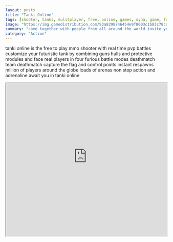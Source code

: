 ```yaml
---
layout: posts
title: "Tanki Online"
tags: [shooter, tanks, mulitplayer, free, online, games, oyna, game, free, games, play, play, games]
image: "https://img.gamedistribution.com/93a8298746454e9f8003c1b83c78cd0a.jpg"
summary: "come together with people from all around the world invite your friends and make new ones combine guns and hulls to fit your playing style and become the perfect war machine turn up the heat with temporary power ups pick them up on random locations within the arena with instant respawns you are constantly in battle no frustrating down time jump right back into the arena and bring your enemies some payback choose your own challenge be a lone wolf in deathmatch or test your team playing skill in team deathmatch capture the flag or control points easy to learn hard to master  free online games oyna game free games play play games"
category: "Action"
---
```


tanki online is the free to play mmo shooter with real time pvp battles customize your futuristic tank by combining guns hulls and protective modules and face real players in four furious battle modes deathmatch team deathmatch capture the flag and control points instant respawns million of players around the globe loads of arenas non stop action and adrenaline await you in tanki online

<iframe width="100%" height="480px;" src="https://html5.gamedistribution.com/93a8298746454e9f8003c1b83c78cd0a/"></iframe>